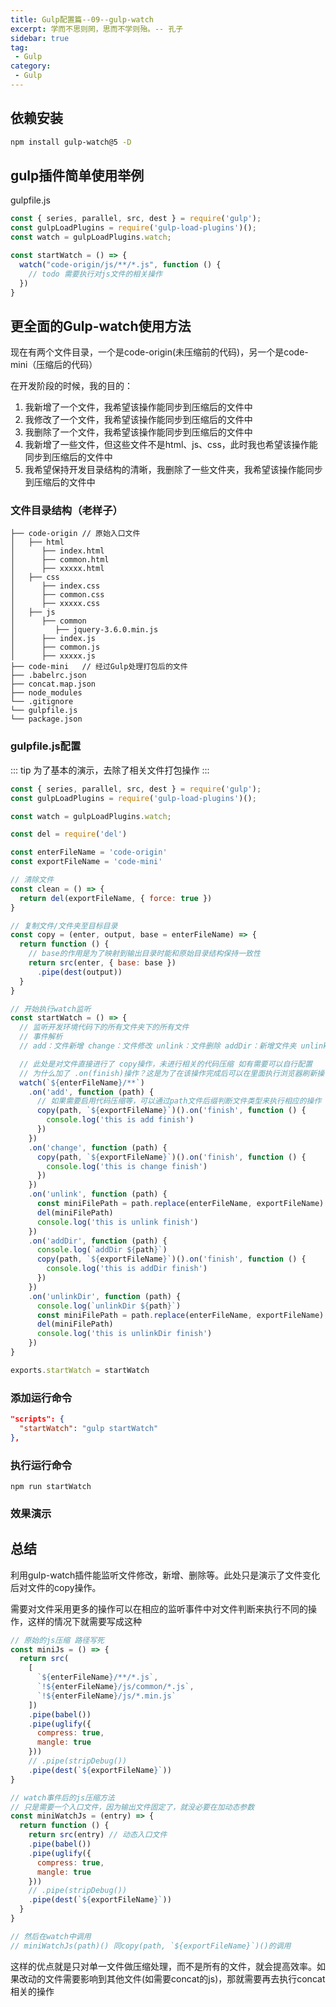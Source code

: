 ```yaml
---
title: Gulp配置篇--09--gulp-watch
excerpt: 学而不思则罔，思而不学则殆。-- 孔子
sidebar: true
tag:
 - Gulp
category:
 - Gulp
---
```


## 依赖安装

```bash
npm install gulp-watch@5 -D
```

## gulp插件简单使用举例

gulpfile.js

```js
const { series, parallel, src, dest } = require('gulp');
const gulpLoadPlugins = require('gulp-load-plugins')();
const watch = gulpLoadPlugins.watch;

const startWatch = () => {
  watch("code-origin/js/**/*.js", function () {
    // todo 需要执行对js文件的相关操作
  })
}

```

## 更全面的Gulp-watch使用方法

现在有两个文件目录，一个是code-origin(未压缩前的代码)，另一个是code-mini（压缩后的代码）

在开发阶段的时候，我的目的：
1. 我新增了一个文件，我希望该操作能同步到压缩后的文件中
2. 我修改了一个文件，我希望该操作能同步到压缩后的文件中
3. 我删除了一个文件，我希望该操作能同步到压缩后的文件中
4. 我新增了一些文件，但这些文件不是html、js、css，此时我也希望该操作能同步到压缩后的文件中
5. 我希望保持开发目录结构的清晰，我删除了一些文件夹，我希望该操作能同步到压缩后的文件中

### 文件目录结构（老样子）

```
├── code-origin // 原始入口文件
│   ├── html
│      ├── index.html 
│      ├── common.html 
│      ├── xxxxx.html
│   ├── css
│      ├── index.css 
│      ├── common.css 
│      ├── xxxxx.css
│   ├── js
│      ├── common
│         ├── jquery-3.6.0.min.js
│      ├── index.js 
│      ├── common.js 
│      ├── xxxxx.js
├── code-mini   // 经过Gulp处理打包后的文件
├── .babelrc.json
├── concat.map.json
├── node_modules
└── .gitignore
└── gulpfile.js 
└── package.json
```

### gulpfile.js配置

::: tip
为了基本的演示，去除了相关文件打包操作
:::

```js
const { series, parallel, src, dest } = require('gulp');
const gulpLoadPlugins = require('gulp-load-plugins')();

const watch = gulpLoadPlugins.watch;

const del = require('del')

const enterFileName = 'code-origin'
const exportFileName = 'code-mini'

// 清除文件
const clean = () => {
  return del(exportFileName, { force: true })
}

// 复制文件/文件夹至目标目录
const copy = (enter, output, base = enterFileName) => {
  return function () {
    // base的作用是为了映射到输出目录时能和原始目录结构保持一致性
    return src(enter, { base: base })
      .pipe(dest(output))
  }
}

// 开始执行watch监听
const startWatch = () => {
  // 监听开发环境代码下的所有文件夹下的所有文件
  // 事件解析
  // add：文件新增 change：文件修改 unlink：文件删除 addDir：新增文件夹 unlinkDir：文件夹删除了

  // 此处是对文件直接进行了 copy操作，未进行相关的代码压缩 如有需要可以自行配置
  // 为什么加了 .on(finish)操作？这是为了在该操作完成后可以在里面执行浏览器刷新操作 配合browser-sync（此处暂时不演示，太简单了）
  watch(`${enterFileName}/**`)
    .on('add', function (path) {
      // 如果需要启用代码压缩等，可以通过path文件后缀判断文件类型来执行相应的操作
      copy(path, `${exportFileName}`)().on('finish', function () {
        console.log('this is add finish')
      })
    })
    .on('change', function (path) {
      copy(path, `${exportFileName}`)().on('finish', function () {
        console.log('this is change finish')
      })
    })
    .on('unlink', function (path) {
      const miniFilePath = path.replace(enterFileName, exportFileName)
      del(miniFilePath)
      console.log('this is unlink finish')
    })
    .on('addDir', function (path) {
      console.log(`addDir ${path}`)
      copy(path, `${exportFileName}`)().on('finish', function () {
        console.log('this is addDir finish')
      })
    })
    .on('unlinkDir', function (path) {
      console.log(`unlinkDir ${path}`)
      const miniFilePath = path.replace(enterFileName, exportFileName)
      del(miniFilePath)
      console.log('this is unlinkDir finish')
    })
}

exports.startWatch = startWatch
```

### 添加运行命令

```json
"scripts": {
  "startWatch": "gulp startWatch"
},
```

### 执行运行命令
```
npm run startWatch
```

### 效果演示

<!-- <iframe
  src="/audios/code-gulp-watch.mp4"
  scrolling="no"
  border="0"
  frameborder="no"
  framespacing="0"
  allowfullscreen="true">
</iframe> -->

## 总结

利用gulp-watch插件能监听文件修改，新增、删除等。此处只是演示了文件变化后对文件的copy操作。

需要对文件采用更多的操作可以在相应的监听事件中对文件判断来执行不同的操作，这样的情况下就需要写成这种

```js
// 原始的js压缩 路径写死
const miniJs = () => {
  return src(
    [
      `${enterFileName}/**/*.js`,
      `!${enterFileName}/js/common/*.js`,
      `!${enterFileName}/js/*.min.js`
    ])
    .pipe(babel())
    .pipe(uglify({
      compress: true,
      mangle: true
    }))
    // .pipe(stripDebug())
    .pipe(dest(`${exportFileName}`))
}

// watch事件后的js压缩方法
// 只是需要一个入口文件，因为输出文件固定了，就没必要在加动态参数
const miniWatchJs = (entry) => {
  return function () {
    return src(entry) // 动态入口文件
    .pipe(babel())
    .pipe(uglify({
      compress: true,
      mangle: true
    }))
    // .pipe(stripDebug())
    .pipe(dest(`${exportFileName}`))
  }
}

// 然后在watch中调用
// miniWatchJs(path)() 同copy(path, `${exportFileName}`)()的调用
```

这样的优点就是只对单一文件做压缩处理，而不是所有的文件，就会提高效率。如果改动的文件需要影响到其他文件(如需要concat的js)，那就需要再去执行concat相关的操作
